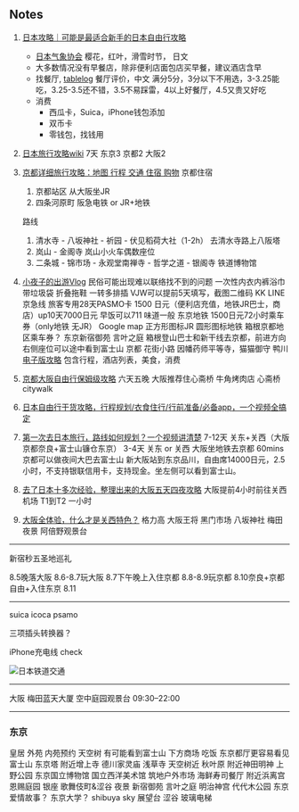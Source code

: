 ## Notes
1. [日本攻略｜可能是最适合新手的日本自由行攻略](https://www.bilibili.com/video/BV1ec411j72F/)
   * [日本气象协会](https://tenki.jp)
    樱花，红叶，滑雪时节， 日文
   * 大多数情况没有早餐店，除非便利店面包店买早餐，建议酒店含早
   * 找餐厅, [tablelog](https://tabelog.com/cn)
    餐厅评价，中文
    满分5分，3分以下不用选，3-3.25能吃，3.25-3.5还不错，3.5不易踩雷，4以上好餐厅，4.5又贵又好吃
   * 消费
     * 西瓜卡，Suica，iPhone钱包添加
     * 双币卡
     * 零钱包，找钱用
2. [日本旅行攻略wiki](https://yhrwiki.notion.site/5394aafce9ad4ad7a763a0e5ff93e89a)
7天 东京3 京都2 大阪2
1. [京都详细旅行攻略：地图 行程 交通 住宿 购物](https://www.bilibili.com/video/BV1GS421o7tK/)
   京都住宿
   1. 京都站区 从大阪坐JR 
   2. 四条河原町 阪急电铁 or JR+地铁
   
   路线
   1. 清水寺 - 八坂神社 - 祈园 - 伏见稻荷大社（1-2h）
      去清水寺路上八阪塔
   2. 岚山 - 金阁寺 
      岚山小火车偶数座位
   3. 二条城 - 锦市场 - 永观堂南禅寺 - 哲学之道 - 银阁寺
   铁道博物馆
2. [小夜子的出游Vlog](https://www.bilibili.com/video/BV1RC411J7tf/)
   民俗可能出现难以联络找不到的问题
   一次性内衣内裤浴巾 带垃圾袋 折叠拖鞋 一转多排插
   VJW可以提前5天填写，截图二维码
   KK LINE 京急线 旅客专用28天PASMO卡 1500 日元（便利店充值，地铁JR巴士，商店）up10天7000日元
   早饭可以711 味道一般
   东京地铁 1500日元72小时乘车券（only地铁 无JR）
   Google map 正方形图标JR 圆形图标地铁
   箱根京都地区乘车券？
   东京新宿御苑 言叶之庭
   箱根登山巴士和新干线去京都，前进方向右侧座位可以途中看到富士山
   京都 花街小路 因幡药师平等寺，猫猫御守 鸭川
   [电子版攻略](https://kdocs.cn/l/cmexUbS27ArS) 包含行程，酒店列表，美食，消费
3. [京都大阪自由行保姆级攻略](https://www.bilibili.com/video/BV1xm411Z7vK/)
   六天五晚
   大阪推荐住心斋桥 牛角烤肉店 心斋桥citywalk
4. [日本自由行干货攻略，行程规划/衣食住行/行前准备/必备app，一个视频全搞定](https://www.bilibili.com/video/BV1gu4m1A7Zj)
5. [第一次去日本旅行，路线如何规划？一个视频讲清楚](https://www.bilibili.com/video/BV1S1421y7PW/)
7-12天 关东+关西（大版京都奈良+富士山镰仓东京）
3-4天 关东 or 关西 
大阪坐地铁去京都 60mins
京都可以做夜间大巴去富士山
新大阪站到东京品川，自由席14000日元，2.5小时，不支持银联信用卡，支持现金。坐左侧可以看到富士山。
1. [去了日本十多次经验，整理出来的大阪五天四夜攻略](https://www.bilibili.com/video/BV13T4y1W7s5/)
大阪提前4小时前往关西机场
T1到T2 一小时
1. [大阪全体验，什么才是关西特色？](https://www.bilibili.com/video/BV1xn4y197tG/)
格力高 大阪王将 黑门市场 八坂神社
梅田夜景 阿倍野观景台

---

新宿秒五圣地巡礼

8.5晚落大阪
8.6-8.7玩大阪
8.7下午晚上入住京都
8.8-8.9玩京都
8.10奈良+京都自由+入住东京
8.11

---

suica
icoca
psamo

三项插头转换器？

iPhone充电线 check

![日本铁道交通
](image.png)

---

大阪
梅田蓝天大厦 空中庭园观景台 09:30–22:00

---

### 东京
皇居 外苑 内苑预约
天空树 有可能看到富士山 下方商场 吃饭 东京都厅更容易看见富士山
东京塔 附近增上寺 德川家灵庙
浅草寺 天空树近
秋叶原 附近神田明神
上野公园 东京国立博物馆 国立西洋美术馆
筑地户外市场 海鲜寿司餐厅 附近浜离宫恩赐庭园
银座
歌舞伎町&涩谷 夜景
新宿御苑 言叶之庭
明治神宫 代代木公园 东京爱情故事？
东京大学？
shibuya sky 展望台 涩谷 玻璃电梯
